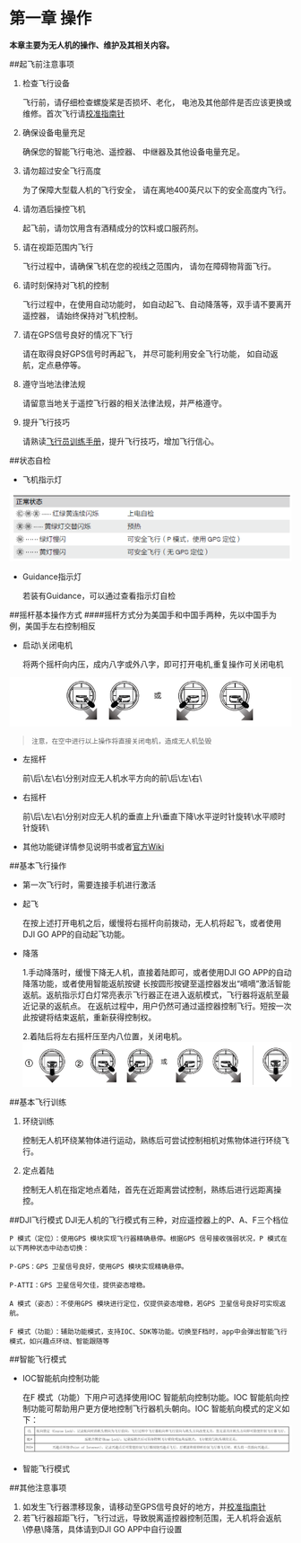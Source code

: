 # 第一章 操作

**本章主要为无人机的操作、维护及其相关内容。**

##起飞前注意事项
1. 检查飞行设备

    飞行前，请仔细检查螺旋桨是否损坏、老化，
    电池及其他部件是否应该更换或维修。首次飞行请[校准指南针](CalibrateCampass.md)
2. 确保设备电量充足

    确保您的智能飞行电池、遥控器、
    中继器及其他设备电量充足。
    
3. 请勿超过安全飞行高度

    为了保障大型载人机的飞行安全， 
    请在离地400英尺以下的安全高度内飞行。
    
4. 请勿酒后操控飞机

    起飞前，请勿饮用含有酒精成分的饮料或口服药剂。
    
5. 请在视距范围内飞行

    飞行过程中，请确保飞机在您的视线之范围内，
    请勿在障碍物背面飞行。
    
6. 请时刻保持对飞机的控制

    飞行过程中，在使用自动功能时，
    如自动起飞、自动降落等，双手请不要离开遥控器， 
    请始终保持对飞机控制。
    
7. 请在GPS信号良好的情况下飞行

    请在取得良好GPS信号时再起飞， 
    并尽可能利用安全飞行功能，
    如自动返航，定点悬停等。
    
8. 遵守当地法律法规

    请留意当地关于遥控飞行器的相关法律法规，并严格遵守。
    
9. 提升飞行技巧

    请熟读[飞行员训练手册](http://download.dji-innovations.com/downloads/phantom-2-vision/cn/Phantom_2_Vision_Pilot_Training_Guide_cn.pdf)，提升飞行技巧，增加飞行信心。

##状态自检
- 飞机指示灯

![indicator_light](../images/飞行状态指示灯.png)

- Guidance指示灯

    若装有Guidance，可以通过查看指示灯自检

##摇杆基本操作方式
####摇杆方式分为美国手和中国手两种，先以中国手为例，美国手左右控制相反
- 启动\关闭电机

    将两个摇杆向内压，成内八字或外八字，即可打开电机,重复操作可关闭电机

![](..\images\手动启动停止电机.png)

>    `注意，在空中进行以上操作将直接关闭电机，造成无人机坠毁`


- 左摇杆

    前\后\左\右\分别对应无人机水平方向的前\后\左\右\

- 右摇杆

    前\后\左\右\分别对应无人机的垂直上升\垂直下降\水平逆时针旋转\水平顺时针旋转\

- 其他功能键详情参见说明书或者[官方Wiki](wiki.dji.com)


##基本飞行操作

- 第一次飞行时，需要连接手机进行激活

- 起飞

    在按上述打开电机之后，缓慢将右摇杆向前拨动，无人机将起飞，或者使用DJI GO APP的自动起飞功能。

- 降落

    1.手动降落时，缓慢下降无人机，直接着陆即可，或者使用DJI GO APP的自动降落功能，或者使用智能返航按键
    长按圆形按键至遥控器发出“嘀嘀”激活智能返航。返航指示灯白灯常亮表示飞行器正在进入返航模式，飞行器将返航至最近记录的返航点。
    在返航过程中，用户仍然可通过遥控器控制飞行。短按一次此按键将结束返航，重新获得控制权。

    2.着陆后将左右摇杆压至内八位置，关闭电机。
    ![shut_down_motors](..\images\手动启动停止电机1.png)

##基本飞行训练
1. 环绕训练

    控制无人机环绕某物体进行运动，熟练后可尝试控制相机对焦物体进行环绕飞行。

2. 定点着陆

    控制无人机在指定地点着陆，首先在近距离尝试控制，熟练后进行远距离操控。


##DJI飞行模式
DJI无人机的飞行模式有三种，对应遥控器上的P、A、F三个档位

    P 模式（定位）：使用GPS 模块实现飞行器精确悬停。根据GPS 信号接收强弱状况，P 模式在以下两种状态中动态切换：

    P-GPS：GPS 卫星信号良好，使用GPS 模块实现精确悬停。

    P-ATTI：GPS 卫星信号欠佳，提供姿态增稳。

    A 模式（姿态）：不使用GPS 模块进行定位，仅提供姿态增稳，若GPS 卫星信号良好可实现返航。

    F 模式（功能）：辅助功能模式，支持IOC、SDK等功能。切换至F档时，app中会弹出智能飞行模式，如兴趣点环绕、智能跟随等

##智能飞行模式

- IOC智能航向控制功能

    在F 模式（功能）下用户可选择使用IOC 智能航向控制功能。IOC 智能航向控制功能可帮助用户更方便地控制飞行器机头朝向。IOC 智能航向模式的定义如下：
    ![IOC_model](..\images\IOC智能航向模式.png)

- 智能飞行模式



##其他注意事项
1. 如发生飞行器漂移现象，请移动至GPS信号良好的地方，并[校准指南针](CalibrateCampass.md)
2. 若飞行器超距飞行，飞行过远，导致脱离遥控器控制范围，无人机将会返航\停悬\降落，具体请到DJI GO APP中自行设置



